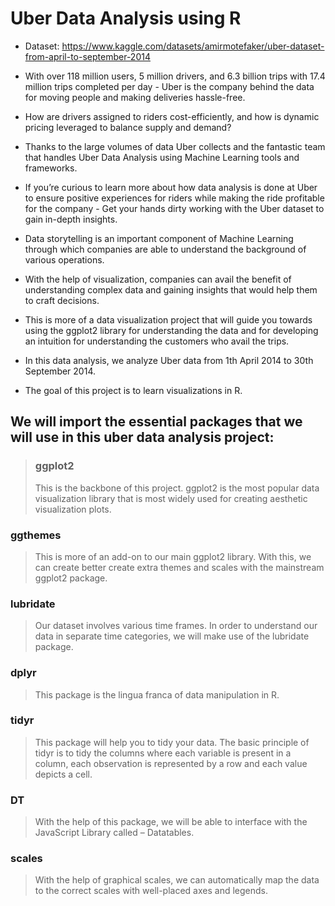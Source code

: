 # Uber Data Analysis using R

- Dataset: https://www.kaggle.com/datasets/amirmotefaker/uber-dataset-from-april-to-september-2014

- With over 118 million users, 5 million drivers, and 6.3 billion trips with 17.4 million trips completed per day - Uber is the company behind the data for moving people and making deliveries hassle-free.
- How are drivers assigned to riders cost-efficiently, and how is dynamic pricing leveraged to balance supply and demand? 
- Thanks to the large volumes of data Uber collects and the fantastic team that handles Uber Data Analysis using Machine Learning tools and frameworks. 
- If you’re curious to learn more about how data analysis is done at Uber to ensure positive experiences for riders while making the ride profitable for the company - Get your hands dirty working with the Uber dataset to gain in-depth insights.


- Data storytelling is an important component of Machine Learning through which companies are able to understand the background of various operations. 
- With the help of visualization, companies can avail the benefit of understanding complex data and gaining insights that would help them to craft decisions. 
- This is more of a data visualization project that will guide you towards using the ggplot2 library for understanding the data and for developing an intuition for understanding the customers who avail the trips.

- In this data analysis, we analyze Uber data from 1th April 2014 to 30th September 2014.

- The goal of this project is to learn visualizations in R.

## We will import the essential packages that we will use in this uber data analysis project:

>### ggplot2
>This is the backbone of this project. ggplot2 is the most popular data visualization library that is most widely used for creating aesthetic visualization plots.

### ggthemes
>This is more of an add-on to our main ggplot2 library. With this, we can create better create extra themes and scales with the mainstream ggplot2 package.

### lubridate
>Our dataset involves various time frames. In order to understand our data in separate time categories, we will make use of the lubridate package.

### dplyr
>This package is the lingua franca of data manipulation in R.

### tidyr
>This package will help you to tidy your data. The basic principle of tidyr is to tidy the columns where each variable is present in a column, each observation is represented by a row and each value depicts a cell.

### DT
>With the help of this package, we will be able to interface with the JavaScript Library called – Datatables.

### scales
>With the help of graphical scales, we can automatically map the data to the correct scales with well-placed axes and legends.
